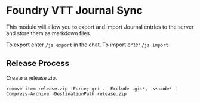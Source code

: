 # Foundry VTT Journal Sync

This module will allow you to export and import Journal entries to the server and store them as markdown files.

To export enter `/js export` in the chat. To import enter `/js import`

## Release Process

Create a release zip.

```pwsh
remove-item release.zip -Force; gci . -Exclude .git*, .vscode* |  Compress-Archive -DestinationPath release.zip  
```